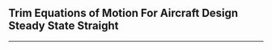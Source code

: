 ## Trim Equations of Motion For Aircraft Design Steady State Straight
---------------------------------
